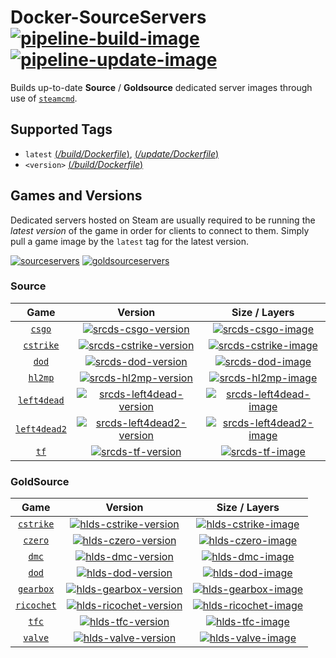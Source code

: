 # Docker-SourceServers [![pipeline-build-image][]][pipeline-build-site] [![pipeline-update-image][]][pipeline-update-site]

[pipeline-build-image]: https://img.shields.io/azure-devops/build/joeltimothyoh/docker-sourceservers/11/build.svg?label=Build&logo=&color=blue&style=flat-square
[pipeline-build-site]: https://dev.azure.com/joeltimothyoh/docker-sourceservers/_build?definitionId=11
[pipeline-update-image]: https://img.shields.io/azure-devops/build/joeltimothyoh/docker-sourceservers/12/update.svg?label=Update&logo&color=brightgreen&style=flat-square
[pipeline-update-site]: https://dev.azure.com/joeltimothyoh/docker-sourceservers/_update?definitionId=12

Builds up-to-date **Source** / **Goldsource** dedicated server images through use of [`steamcmd`](https://github.com/theohbrothers/docker-steamcmd).

## Supported Tags

* `latest` [(*/build/Dockerfile*)](https://github.com/theohbrothers/docker-sourceservers/blob/github/build/Dockerfile), [(*/update/Dockerfile*)](https://github.com/theohbrothers/docker-sourceservers/blob/github/update/Dockerfile)
* `<version>` [(*/build/Dockerfile*)](https://github.com/theohbrothers/docker-sourceservers/blob/github/build/Dockerfile)

## Games and Versions

Dedicated servers hosted on Steam are usually required to be running the *latest version* of the game in order for clients to connect to them. Simply pull a game image by the `latest` tag for the latest version.

[![sourceservers](https://img.shields.io/badge/docker%20hub-sourceservers-blue.svg?logo=docker&color=FFA722&label=&labelColor=&style=flat-square)](https://hub.docker.com/r/sourceservers) [![goldsourceservers](https://img.shields.io/badge/docker%20hub-goldsourceservers-blue.svg?logo=docker&color=red&label=&labelColor=&style=flat-square)](https://hub.docker.com/r/goldsourceservers)

### Source

|Game|Version|Size / Layers|
|:-:|:-:|:-:|
| [`csgo`][srcds-csgo-dockerhub-link] | [![srcds-csgo-version][]][srcds-csgo-link] | [![srcds-csgo-image][]][srcds-csgo-link] |
| [`cstrike`][srcds-cstrike-dockerhub-link] | [![srcds-cstrike-version][]][srcds-cstrike-link] | [![srcds-cstrike-image][]][srcds-cstrike-link] |
| [`dod`][srcds-dod-dockerhub-link] | [![srcds-dod-version][]][srcds-dod-link] | [![srcds-dod-image][]][srcds-dod-link] |
| [`hl2mp`][srcds-hl2mp-dockerhub-link] | [![srcds-hl2mp-version][]][srcds-hl2mp-link] | [![srcds-hl2mp-image][]][srcds-hl2mp-link] |
| [`left4dead`][srcds-left4dead-dockerhub-link] | [![srcds-left4dead-version][]][srcds-left4dead-link] | [![srcds-left4dead-image][]][srcds-left4dead-link] |
| [`left4dead2`][srcds-left4dead2-dockerhub-link] | [![srcds-left4dead2-version][]][srcds-left4dead2-link] | [![srcds-left4dead2-image][]][srcds-left4dead2-link] |
| [`tf`][srcds-tf-dockerhub-link] | [![srcds-tf-version][]][srcds-tf-link] | [![srcds-tf-image][]][srcds-tf-link] |

[srcds-csgo-dockerhub-link]: https://hub.docker.com/r/sourceservers/csgo
[srcds-csgo-version]: https://images.microbadger.com/badges/version/sourceservers/csgo.svg
[srcds-csgo-image]: https://images.microbadger.com/badges/image/sourceservers/csgo.svg
[srcds-csgo-link]: https://microbadger.com/images/sourceservers/csgo

[srcds-cstrike-dockerhub-link]: https://hub.docker.com/r/sourceservers/cstrike
[srcds-cstrike-version]: https://images.microbadger.com/badges/version/sourceservers/cstrike.svg
[srcds-cstrike-image]: https://images.microbadger.com/badges/image/sourceservers/cstrike.svg
[srcds-cstrike-link]: https://microbadger.com/images/sourceservers/cstrike

[srcds-dod-dockerhub-link]: https://hub.docker.com/r/sourceservers/dod
[srcds-dod-version]: https://images.microbadger.com/badges/version/sourceservers/dod.svg
[srcds-dod-image]: https://images.microbadger.com/badges/image/sourceservers/dod.svg
[srcds-dod-link]: https://microbadger.com/images/sourceservers/dod

[srcds-hl2mp-dockerhub-link]: https://hub.docker.com/r/sourceservers/hl2mp
[srcds-hl2mp-version]: https://images.microbadger.com/badges/version/sourceservers/hl2mp.svg
[srcds-hl2mp-image]: https://images.microbadger.com/badges/image/sourceservers/hl2mp.svg
[srcds-hl2mp-link]: https://microbadger.com/images/sourceservers/hl2mp

[srcds-left4dead-dockerhub-link]: https://hub.docker.com/r/sourceservers/left4dead
[srcds-left4dead-version]: https://images.microbadger.com/badges/version/sourceservers/left4dead.svg
[srcds-left4dead-image]: https://images.microbadger.com/badges/image/sourceservers/left4dead.svg
[srcds-left4dead-link]: https://microbadger.com/images/sourceservers/left4dead

[srcds-left4dead2-dockerhub-link]: https://hub.docker.com/r/sourceservers/left4dead2
[srcds-left4dead2-version]: https://images.microbadger.com/badges/version/sourceservers/left4dead2.svg
[srcds-left4dead2-image]: https://images.microbadger.com/badges/image/sourceservers/left4dead2.svg
[srcds-left4dead2-link]: https://microbadger.com/images/sourceservers/left4dead2

[srcds-tf-dockerhub-link]: https://hub.docker.com/r/sourceservers/tf
[srcds-tf-version]: https://images.microbadger.com/badges/version/sourceservers/tf.svg
[srcds-tf-image]: https://images.microbadger.com/badges/image/sourceservers/tf.svg
[srcds-tf-link]: https://microbadger.com/images/sourceservers/tf

### GoldSource

|Game|Version|Size / Layers|
|:-:|:-:|:-:|
| [`cstrike`][hlds-cstrike-dockerhub-link] | [![hlds-cstrike-version][]][hlds-cstrike-link] | [![hlds-cstrike-image][]][hlds-cstrike-link] |
| [`czero`][hlds-czero-dockerhub-link] | [![hlds-czero-version][]][hlds-czero-link] | [![hlds-czero-image][]][hlds-czero-link] |
| [`dmc`][hlds-dmc-dockerhub-link] | [![hlds-dmc-version][]][hlds-dmc-link] | [![hlds-dmc-image][]][hlds-dmc-link] |
| [`dod`][hlds-dod-dockerhub-link] | [![hlds-dod-version][]][hlds-dod-link] | [![hlds-dod-image][]][hlds-dod-link] |
| [`gearbox`][hlds-gearbox-dockerhub-link] | [![hlds-gearbox-version][]][hlds-gearbox-link] | [![hlds-gearbox-image][]][hlds-gearbox-link] |
| [`ricochet`][hlds-ricochet-dockerhub-link] | [![hlds-ricochet-version][]][hlds-ricochet-link] | [![hlds-ricochet-image][]][hlds-ricochet-link] |
| [`tfc`][hlds-tfc-dockerhub-link] | [![hlds-tfc-version][]][hlds-tfc-link] | [![hlds-tfc-image][]][hlds-tfc-link] |
| [`valve`][hlds-valve-dockerhub-link] | [![hlds-valve-version][]][hlds-valve-link] | [![hlds-valve-image][]][hlds-valve-link] |

[hlds-cstrike-dockerhub-link]: https://hub.docker.com/r/goldsourceservers/cstrike
[hlds-cstrike-version]: https://images.microbadger.com/badges/version/goldsourceservers/cstrike.svg
[hlds-cstrike-image]: https://images.microbadger.com/badges/image/goldsourceservers/cstrike.svg
[hlds-cstrike-link]: https://microbadger.com/images/goldsourceservers/cstrike

[hlds-czero-dockerhub-link]: https://hub.docker.com/r/goldsourceservers/czero
[hlds-czero-version]: https://images.microbadger.com/badges/version/goldsourceservers/czero.svg
[hlds-czero-image]: https://images.microbadger.com/badges/image/goldsourceservers/czero.svg
[hlds-czero-link]: https://microbadger.com/images/goldsourceservers/czero

[hlds-dmc-dockerhub-link]: https://hub.docker.com/r/goldsourceservers/dmc
[hlds-dmc-version]: https://images.microbadger.com/badges/version/goldsourceservers/dmc.svg
[hlds-dmc-image]: https://images.microbadger.com/badges/image/goldsourceservers/dmc.svg
[hlds-dmc-link]: https://microbadger.com/images/goldsourceservers/dmc

[hlds-dod-dockerhub-link]: https://hub.docker.com/r/goldsourceservers/dod
[hlds-dod-version]: https://images.microbadger.com/badges/version/goldsourceservers/dod.svg
[hlds-dod-image]: https://images.microbadger.com/badges/image/goldsourceservers/dod.svg
[hlds-dod-link]: https://microbadger.com/images/goldsourceservers/dod

[hlds-gearbox-dockerhub-link]: https://hub.docker.com/r/goldsourceservers/gearbox
[hlds-gearbox-version]: https://images.microbadger.com/badges/version/goldsourceservers/gearbox.svg
[hlds-gearbox-image]: https://images.microbadger.com/badges/image/goldsourceservers/gearbox.svg
[hlds-gearbox-link]: https://microbadger.com/images/goldsourceservers/gearbox

[hlds-ricochet-dockerhub-link]: https://hub.docker.com/r/goldsourceservers/ricochet
[hlds-ricochet-version]: https://images.microbadger.com/badges/version/goldsourceservers/ricochet.svg
[hlds-ricochet-image]: https://images.microbadger.com/badges/image/goldsourceservers/ricochet.svg
[hlds-ricochet-link]: https://microbadger.com/images/goldsourceservers/ricochet

[hlds-tfc-dockerhub-link]: https://hub.docker.com/r/goldsourceservers/tfc
[hlds-tfc-version]: https://images.microbadger.com/badges/version/goldsourceservers/tfc.svg
[hlds-tfc-image]: https://images.microbadger.com/badges/image/goldsourceservers/tfc.svg
[hlds-tfc-link]: https://microbadger.com/images/goldsourceservers/tfc

[hlds-valve-dockerhub-link]: https://hub.docker.com/r/goldsourceservers/valve
[hlds-valve-version]: https://images.microbadger.com/badges/version/goldsourceservers/valve.svg
[hlds-valve-image]: https://images.microbadger.com/badges/image/goldsourceservers/valve.svg
[hlds-valve-link]: https://microbadger.com/images/goldsourceservers/valve